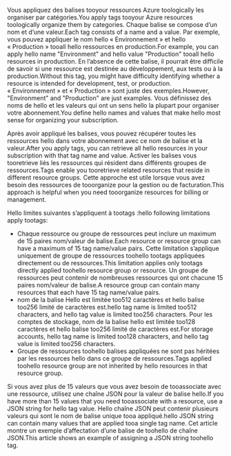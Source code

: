 <span data-ttu-id="9eaea-101">Vous appliquez des balises tooyour ressources Azure toologically les organiser par catégories.</span><span class="sxs-lookup"><span data-stu-id="9eaea-101">You apply tags tooyour Azure resources toologically organize them by categories.</span></span> <span data-ttu-id="9eaea-102">Chaque balise se compose d’un nom et d’une valeur.</span><span class="sxs-lookup"><span data-stu-id="9eaea-102">Each tag consists of a name and a value.</span></span> <span data-ttu-id="9eaea-103">Par exemple, vous pouvez appliquer le nom hello « Environnement » et hello « Production » tooall hello ressources en production.</span><span class="sxs-lookup"><span data-stu-id="9eaea-103">For example, you can apply hello name "Environment" and hello value "Production" tooall hello resources in production.</span></span> <span data-ttu-id="9eaea-104">En l’absence de cette balise, il pourrait être difficile de savoir si une ressource est destinée au développement, aux tests ou à la production.</span><span class="sxs-lookup"><span data-stu-id="9eaea-104">Without this tag, you might have difficulty identifying whether a resource is intended for development, test, or production.</span></span> <span data-ttu-id="9eaea-105">« Environnement » et « Production » sont juste des exemples.</span><span class="sxs-lookup"><span data-stu-id="9eaea-105">However, "Environment" and "Production" are just examples.</span></span> <span data-ttu-id="9eaea-106">Vous définissez des noms de hello et les valeurs qui ont un sens hello la plupart pour organiser votre abonnement.</span><span class="sxs-lookup"><span data-stu-id="9eaea-106">You define hello names and values that make hello most sense for organizing your subscription.</span></span>

<span data-ttu-id="9eaea-107">Après avoir appliqué les balises, vous pouvez récupérer toutes les ressources hello dans votre abonnement avec ce nom de balise et la valeur.</span><span class="sxs-lookup"><span data-stu-id="9eaea-107">After you apply tags, you can retrieve all hello resources in your subscription with that tag name and value.</span></span> <span data-ttu-id="9eaea-108">Activer les balises vous tooretrieve liés les ressources qui résident dans différents groupes de ressources.</span><span class="sxs-lookup"><span data-stu-id="9eaea-108">Tags enable you tooretrieve related resources that reside in different resource groups.</span></span> <span data-ttu-id="9eaea-109">Cette approche est utile lorsque vous avez besoin des ressources de tooorganize pour la gestion ou de facturation.</span><span class="sxs-lookup"><span data-stu-id="9eaea-109">This approach is helpful when you need tooorganize resources for billing or management.</span></span>

<span data-ttu-id="9eaea-110">Hello limites suivantes s’appliquent à tootags :</span><span class="sxs-lookup"><span data-stu-id="9eaea-110">hello following limitations apply tootags:</span></span>

* <span data-ttu-id="9eaea-111">Chaque ressource ou groupe de ressources peut inclure un maximum de 15 paires nom/valeur de balise.</span><span class="sxs-lookup"><span data-stu-id="9eaea-111">Each resource or resource group can have a maximum of 15 tag name/value pairs.</span></span> <span data-ttu-id="9eaea-112">Cette limitation s’applique uniquement de groupe de ressources toohello tootags appliquées directement ou de ressources.</span><span class="sxs-lookup"><span data-stu-id="9eaea-112">This limitation applies only tootags directly applied toohello resource group or resource.</span></span> <span data-ttu-id="9eaea-113">Un groupe de ressources peut contenir de nombreuses ressources qui ont chacune 15 paires nom/valeur de balise.</span><span class="sxs-lookup"><span data-stu-id="9eaea-113">A resource group can contain many resources that each have 15 tag name/value pairs.</span></span> 
* <span data-ttu-id="9eaea-114">nom de la balise Hello est limitée too512 caractères et hello balise too256 limité de caractères est.</span><span class="sxs-lookup"><span data-stu-id="9eaea-114">hello tag name is limited too512 characters, and hello tag value is limited too256 characters.</span></span> <span data-ttu-id="9eaea-115">Pour les comptes de stockage, nom de la balise hello est limitée too128 caractères et hello balise too256 limité de caractères est.</span><span class="sxs-lookup"><span data-stu-id="9eaea-115">For storage accounts, hello tag name is limited too128 characters, and hello tag value is limited too256 characters.</span></span>
* <span data-ttu-id="9eaea-116">Groupe de ressources toohello balises appliquées ne sont pas héritées par les ressources hello dans ce groupe de ressources.</span><span class="sxs-lookup"><span data-stu-id="9eaea-116">Tags applied toohello resource group are not inherited by hello resources in that resource group.</span></span> 

<span data-ttu-id="9eaea-117">Si vous avez plus de 15 valeurs que vous avez besoin de tooassociate avec une ressource, utilisez une chaîne JSON pour la valeur de balise hello.</span><span class="sxs-lookup"><span data-stu-id="9eaea-117">If you have more than 15 values that you need tooassociate with a resource, use a JSON string for hello tag value.</span></span> <span data-ttu-id="9eaea-118">Hello chaîne JSON peut contenir plusieurs valeurs qui sont le nom de balise unique tooa appliqué.</span><span class="sxs-lookup"><span data-stu-id="9eaea-118">hello JSON string can contain many values that are applied tooa single tag name.</span></span> <span data-ttu-id="9eaea-119">Cet article montre un exemple d’affectation d’une balise de toohello de chaîne JSON.</span><span class="sxs-lookup"><span data-stu-id="9eaea-119">This article shows an example of assigning a JSON string toohello tag.</span></span>
